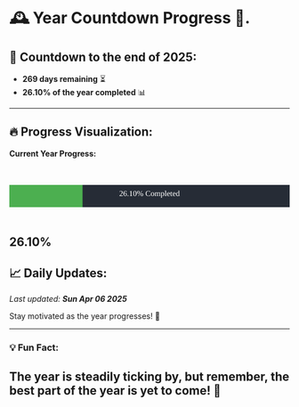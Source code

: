 
# &#x1F570; **Year Countdown Progress** &#x1F389;.

## &#x1F4C5; Countdown to the end of 2025:
- **269 days remaining** &#x23F3;
- **26.10% of the year completed** &#x1F4CA;

---

## &#x1F525; **Progress Visualization**:

**Current Year Progress:**

<br><br>
![Progress Bar](https://raw.githubusercontent.com/dayanidigv/year-countdown-progress/main/progress-bar.svg)
<br><br>

**26.10%**
---

## &#x1F4C8; **Daily Updates**:

_Last updated: **Sun Apr 06 2025**_

Stay motivated as the year progresses! &#x1F680;

--- 

### &#x1F4A1; **Fun Fact:**
The year is steadily ticking by, but remember, the best part of the year is yet to come! &#x1F31F;
---
